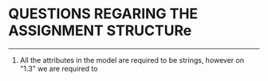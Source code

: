 # QUESTIONS REGARING THE ASSIGNMENT STRUCTURe

-------

1. All the attributes in the model are required to be strings, however on "1.3" we are required to 